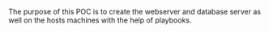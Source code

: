 The purpose of this POC is to create the webserver and database server as well on the hosts machines with the help of playbooks.
